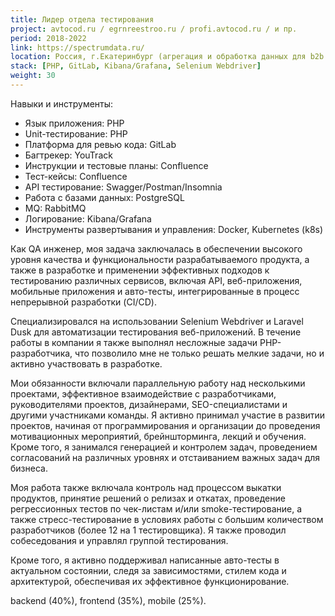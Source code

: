 ```yaml
---
title: Лидер отдела тестирования
project: avtocod.ru / egrnreestroo.ru / profi.avtocod.ru / и пр.
period: 2018-2022
link: https://spectrumdata.ru/
location: Россия, г.Екатеринбург (агрегация и обработка данных для b2b & b2c)
stack: [PHP, GitLab, Kibana/Grafana, Selenium Webdriver]
weight: 30
---
```


Навыки и инструменты:

- Язык приложения: PHP
- Unit-тестирование: PHP
- Платформа для ревью кода: GitLab
- Багтрекер: YouTrack
- Инструкции и тестовые планы: Confluence
- Тест-кейсы: Confluence
- API тестирование: Swagger/Postman/Insomnia
- Работа с базами данных: PostgreSQL
- MQ: RabbitMQ
- Логирование: Kibana/Grafana
- Инструменты развертывания и управления: Docker, Kubernetes (k8s)

Как QA инженер, моя задача заключалась в обеспечении высокого уровня качества и функциональности разрабатываемого продукта, а также в разработке и применении эффективных подходов к тестированию различных сервисов, включая API, веб-приложения, мобильные приложения и авто-тесты, интегрированные в процесс непрерывной разработки (CI/CD).

Специализировался на использовании Selenium Webdriver и Laravel Dusk для автоматизации тестирования веб-приложений. В течение работы в компании я также выполнял несложные задачи PHP-разработчика, что позволило мне не только решать мелкие задачи, но и активно участвовать в разработке.

Мои обязанности включали параллельную работу над несколькими проектами, эффективное взаимодействие с разработчиками, руководителями проектов, дизайнерами, SEO-специалистами и другими участниками команды. Я активно принимал участие в развитии проектов, начиная от программирования и организации до проведения мотивационных мероприятий, брейншторминга, лекций и обучения. Кроме того, я занимался генерацией и контролем задач, проведением согласований на различных уровнях и отстаиванием важных задач для бизнеса.

Моя работа также включала контроль над процессом выкатки продуктов, принятие решений о релизах и откатах, проведение регрессионных тестов по чек-листам и/или smoke-тестирование, а также стресс-тестирование в условиях работы с большим количеством разработчиков (более 12 на 1 тестировщика). Я также проводил собеседования и управлял группой тестирования.

Кроме того, я активно поддерживал написанные авто-тесты в актуальном состоянии, следя за зависимостями, стилем кода и архитектурой, обеспечивая их эффективное функционирование.

backend (40%), frontend (35%), mobile (25%).